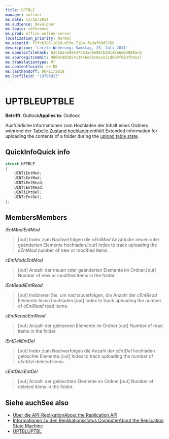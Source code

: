 ```yaml
---
title: UPTBLE
manager: soliver
ms.date: 11/16/2014
ms.audience: Developer
ms.topic: reference
ms.prod: office-online-server
localization_priority: Normal
ms.assetid: f7fcb385-186d-d5fe-7104-fe0af09d5768
description: 'Letzte �nderung: Samstag, 23. Juli 2011'
ms.openlocfilehash: 62c18ac609547563ad0e98cbd914866e05888ac8
ms.sourcegitcommit: 9d60cd82b5413446e5bc8ace2cd689f683fb41a7
ms.translationtype: MT
ms.contentlocale: de-DE
ms.lasthandoff: 06/11/2018
ms.locfileid: "19795823"
---
```

# <a name="uptble"></a><span data-ttu-id="5f11a-103">UPTBLE</span><span class="sxs-lookup"><span data-stu-id="5f11a-103">UPTBLE</span></span>

<span data-ttu-id="5f11a-104">**Betrifft**: Outlook</span><span class="sxs-lookup"><span data-stu-id="5f11a-104">**Applies to**: Outlook</span></span> 
  
<span data-ttu-id="5f11a-105">Ausführliche Informationen zum Hochladen der Inhalt eines Ordners während der [Tabelle Zustand hochladen](upload-table-state.md)enthält.</span><span class="sxs-lookup"><span data-stu-id="5f11a-105">Extended information for uploading the contents of a folder during the [upload table state](upload-table-state.md).</span></span>
  
## <a name="quick-info"></a><span data-ttu-id="5f11a-106">QuickInfo</span><span class="sxs-lookup"><span data-stu-id="5f11a-106">Quick info</span></span>

```cpp
struct UPTBLE 
{ 
    UINTiEntMod; 
    UINTcEntMod; 
    UINTiEntRead; 
    UINTcEntRead; 
    UINTiEntDel; 
    UINTcEntDel; 
};
```

## <a name="members"></a><span data-ttu-id="5f11a-107">Members</span><span class="sxs-lookup"><span data-stu-id="5f11a-107">Members</span></span>

 <span data-ttu-id="5f11a-108">_iEntMod_</span><span class="sxs-lookup"><span data-stu-id="5f11a-108">_iEntMod_</span></span>
  
>  <span data-ttu-id="5f11a-109">[out] Index zum Nachverfolgen die _cEntMod_ Anzahl der neuen oder geänderten Elemente hochladen.</span><span class="sxs-lookup"><span data-stu-id="5f11a-109">[out] Index to track uploading the  _cEntMod_ number of new or modified items.</span></span> 
    
 <span data-ttu-id="5f11a-110">_cEntMod_</span><span class="sxs-lookup"><span data-stu-id="5f11a-110">_cEntMod_</span></span>
  
>  <span data-ttu-id="5f11a-111">[out] Anzahl der neuen oder geänderten Elemente im Ordner.</span><span class="sxs-lookup"><span data-stu-id="5f11a-111">[out] Number of new or modified items in the folder.</span></span> 
    
 <span data-ttu-id="5f11a-112">_iEntRead_</span><span class="sxs-lookup"><span data-stu-id="5f11a-112">_iEntRead_</span></span>
  
>  <span data-ttu-id="5f11a-113">[out] Indizieren Sie, um nachzuverfolgen, die Anzahl der _cEntRead_ Elemente lesen hochladen.</span><span class="sxs-lookup"><span data-stu-id="5f11a-113">[out] Index to track uploading the number of  _cEntRead_ read items.</span></span> 
    
 <span data-ttu-id="5f11a-114">_cEntRead_</span><span class="sxs-lookup"><span data-stu-id="5f11a-114">_cEntRead_</span></span>
  
>  <span data-ttu-id="5f11a-115">[out] Anzahl der gelesenen Elemente im Ordner.</span><span class="sxs-lookup"><span data-stu-id="5f11a-115">[out] Number of read items in the folder.</span></span> 
    
 <span data-ttu-id="5f11a-116">_iEntDel_</span><span class="sxs-lookup"><span data-stu-id="5f11a-116">_iEntDel_</span></span>
  
>  <span data-ttu-id="5f11a-117">[out] Index zum Nachverfolgen die Anzahl der _cEntDel_ hochladen gelöschte Elemente.</span><span class="sxs-lookup"><span data-stu-id="5f11a-117">[out] Index to track uploading the number of  _cEntDel_ deleted items.</span></span> 
    
 <span data-ttu-id="5f11a-118">_cEntDel_</span><span class="sxs-lookup"><span data-stu-id="5f11a-118">_cEntDel_</span></span>
  
>  <span data-ttu-id="5f11a-119">[out] Anzahl der gelöschten Elemente im Ordner.</span><span class="sxs-lookup"><span data-stu-id="5f11a-119">[out] Number of deleted items in the folder.</span></span> 
    
## <a name="see-also"></a><span data-ttu-id="5f11a-120">Siehe auch</span><span class="sxs-lookup"><span data-stu-id="5f11a-120">See also</span></span>

- [<span data-ttu-id="5f11a-121">Über die API-Replikation</span><span class="sxs-lookup"><span data-stu-id="5f11a-121">About the Replication API</span></span>](about-the-replication-api.md) 
- [<span data-ttu-id="5f11a-122">Informationen zu den Replikationsstatus Computer</span><span class="sxs-lookup"><span data-stu-id="5f11a-122">About the Replication State Machine</span></span>](about-the-replication-state-machine.md)
- [<span data-ttu-id="5f11a-123">UPTBL</span><span class="sxs-lookup"><span data-stu-id="5f11a-123">UPTBL</span></span>](uptbl.md)

